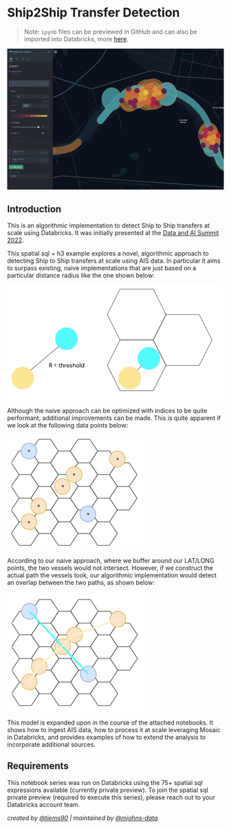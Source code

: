 # Ship2Ship Transfer Detection

> Note: `ipynb` files can be previewed in GitHub and can also be imported into Databricks, more [here](https://docs.databricks.com/en/notebooks/notebook-export-import.html).

![Ship Overlap](./images/kepler_output.png)
## Introduction
This is an algorithmic implementation to detect Ship to Ship transfers at scale using Databricks. It was initially presented at the [Data and AI Summit 2022](https://www.youtube.com/watch?v=XQNflqbgP7Q). 

This spatial sql + h3 example explores a novel, algorithmic approach to detecting Ship to Ship transfers at scale using AIS data. In particular it aims to surpass existing, naive implementations that are just based on a particular distance radius like the one shown below:

![Naive Approach](./images/naive_approach.png)

Although the naive approach can be optimized with indices to be quite performant, additional improvements can be made. This is quite apparent if we look at the following data points below:

![Naive Approach with buffers](./images/buffer_approach.png)

According to our naive approach, where we buffer around our LAT/LONG points, the two vessels would not intersect. However, if we construct the actual path the vessels took, our algorithmic implementation would detect an overlap between the two paths, as shown below:

![Path Line Strings approach](./images/linestring_approach.png)

This model is expanded upon in the course of the attached notebooks. It shows how to ingest AIS data, how to process it at scale leveraging Mosaic in Databricks, and provides examples of how to extend the analysis to incorporate additional sources. 

## Requirements
This notebook series was run on Databricks using the 75+ spatial sql expressions available (currently private preview). To join the spatial sql private preview (required to execute this series), please reach out to your Databricks account team.  

*created by [@tiems90](https://github.com/tiems90) | maintained by [@mjohns-data](https://github.com/mjohns_data)* 